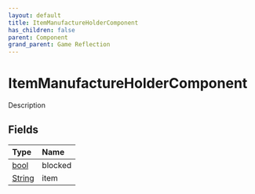 ```yaml
---
layout: default
title: ItemManufactureHolderComponent
has_children: false
parent: Component
grand_parent: Game Reflection
---
```

# ItemManufactureHolderComponent
Description 

## Fields

| Type | Name |
|:----------|:--------------|
| [bool](/riftbreaker-wiki/docs/game-reflection/components/bool/) | blocked |
| [String](/riftbreaker-wiki/docs/game-reflection/components/string/) | item |

